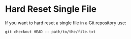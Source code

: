 # Hard Reset Single File

If you want to hard reset a single file in a Git repository use:

```shell
git checkout HEAD -- path/to/the/file.txt
```
